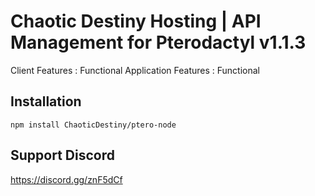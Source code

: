 # Chaotic Destiny Hosting | API Management for Pterodactyl v1.1.3

Client Features : Functional
Application Features : Functional



## Installation
```
npm install ChaoticDestiny/ptero-node
```
## Support Discord
https://discord.gg/znF5dCf
